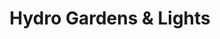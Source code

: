 ---
title: "Hydro Gardens & Lights"
url: /lancaster/hydro-gardens-und-lights/
shop: Garten-Center
---